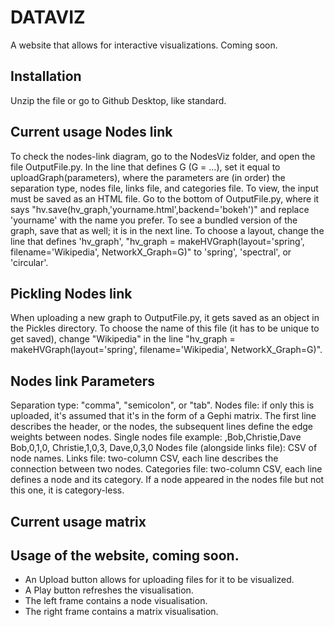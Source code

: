 # DATAVIZ
A website that allows for interactive visualizations. Coming soon.

## Installation
Unzip the file or go to Github Desktop, like standard. 

## Current usage Nodes link
To check the nodes-link diagram, go to the NodesViz folder, and open the file OutputFile.py. In the line that defines G (G = ...), set it equal to uploadGraph(parameters), where the parameters are (in order) the separation type, nodes file, links file, and categories file. To view, the input must be saved as an HTML file. Go to the bottom of OutputFile.py, where it says "hv.save(hv_graph,'yourname.html',backend='bokeh')" and replace 'yourname' with the name you prefer. To see a bundled version of the graph, save that as well; it is in the next line. To choose a layout, change the line that defines 'hv_graph', "hv_graph = makeHVGraph(layout='spring', filename='Wikipedia', NetworkX_Graph=G)" to 'spring', 'spectral', or 'circular'.

## Pickling Nodes link
When uploading a new graph to OutputFile.py, it gets saved as an object in the Pickles directory. To choose the name of this file (it has to be unique to get saved), change "Wikipedia" in the line "hv_graph = makeHVGraph(layout='spring', filename='Wikipedia', NetworkX_Graph=G)".

## Nodes link Parameters
Separation type: "comma", "semicolon", or "tab".
Nodes file: if only this is uploaded, it's assumed that it's in the form of a Gephi matrix. The first line describes the header, or the nodes, the subsequent lines define the edge weights between nodes. 
Single nodes file example: 
,Bob,Christie,Dave
Bob,0,1,0,
Christie,1,0,3,
Dave,0,3,0
Nodes file (alongside links file): CSV of node names.
Links file: two-column CSV, each line describes the connection between two nodes.
Categories file: two-column CSV, each line defines a node and its category. If a node appeared in the nodes file but not this one, it is category-less.


## Current usage matrix
## Usage of the website, coming soon.
- An Upload button allows for uploading files for it to be visualized.
- A Play button refreshes the visualisation.
- The left frame contains a node visualisation.
- The right frame contains a matrix visualisation.
